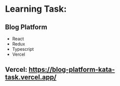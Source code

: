 # Learning Task:

## Blog Platform

- React
- Redux
- Typescript
- Vercel

## Vercel: https://blog-platform-kata-task.vercel.app/
